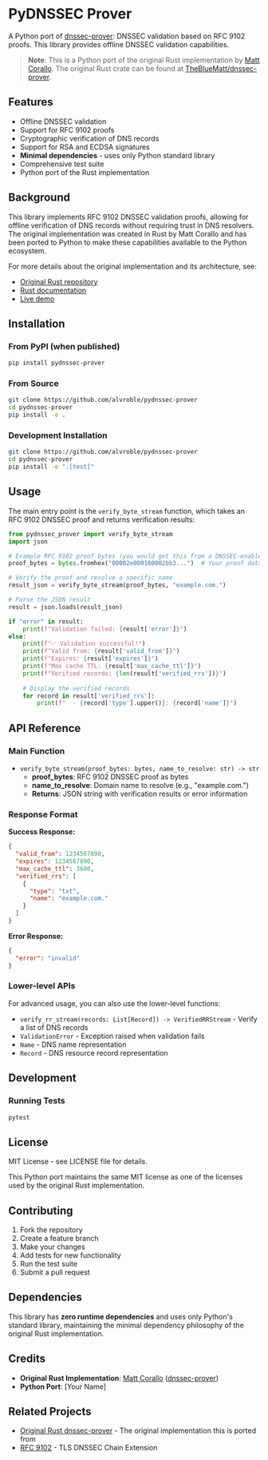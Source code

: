 # PyDNSSEC Prover

A Python port of [dnssec-prover](https://github.com/TheBlueMatt/dnssec-prover): DNSSEC validation based on RFC 9102 proofs. This library provides offline DNSSEC validation capabilities.

> **Note**: This is a Python port of the original Rust implementation by [Matt Corallo](https://github.com/TheBlueMatt). The original Rust crate can be found at [TheBlueMatt/dnssec-prover](https://github.com/TheBlueMatt/dnssec-prover).

## Features

- Offline DNSSEC validation
- Support for RFC 9102 proofs
- Cryptographic verification of DNS records
- Support for RSA and ECDSA signatures
- **Minimal dependencies** - uses only Python standard library
- Comprehensive test suite
- Python port of the Rust implementation

## Background

This library implements RFC 9102 DNSSEC validation proofs, allowing for offline verification of DNS records without requiring trust in DNS resolvers. The original implementation was created in Rust by Matt Corallo and has been ported to Python to make these capabilities available to the Python ecosystem.

For more details about the original implementation and its architecture, see:
- [Original Rust repository](https://github.com/TheBlueMatt/dnssec-prover)
- [Rust documentation](https://docs.rs/dnssec-prover)
- [Live demo](https://http-dns-prover.as397444.net/)

## Installation

### From PyPI (when published)

```bash
pip install pydnssec-prover
```

### From Source

```bash
git clone https://github.com/alvroble/pydnssec-prover
cd pydnssec-prover
pip install -e .
```

### Development Installation

```bash
git clone https://github.com/alvroble/pydnssec-prover
cd pydnssec-prover
pip install -e ".[test]"
```

## Usage

The main entry point is the `verify_byte_stream` function, which takes an RFC 9102 DNSSEC proof and returns verification results:

```python
from pydnssec_prover import verify_byte_stream
import json

# Example RFC 9102 proof bytes (you would get this from a DNSSEC-enabled resolver)
proof_bytes = bytes.fromhex("00002e000100002bb3...")  # Your proof data here

# Verify the proof and resolve a specific name
result_json = verify_byte_stream(proof_bytes, "example.com.")

# Parse the JSON result
result = json.loads(result_json)

if "error" in result:
    print(f"Validation failed: {result['error']}")
else:
    print(f"✅ Validation successful!")
    print(f"Valid from: {result['valid_from']}")
    print(f"Expires: {result['expires']}")
    print(f"Max cache TTL: {result['max_cache_ttl']}")
    print(f"Verified records: {len(result['verified_rrs'])}")
    
    # Display the verified records
    for record in result['verified_rrs']:
        print(f"  - {record['type'].upper()}: {record['name']}")
```

## API Reference

### Main Function

- `verify_byte_stream(proof_bytes: bytes, name_to_resolve: str) -> str`
  - **proof_bytes**: RFC 9102 DNSSEC proof as bytes
  - **name_to_resolve**: Domain name to resolve (e.g., "example.com.")
  - **Returns**: JSON string with verification results or error information

### Response Format

**Success Response:**
```json
{
  "valid_from": 1234567890,
  "expires": 1234567890,
  "max_cache_ttl": 3600,
  "verified_rrs": [
    {
      "type": "txt",
      "name": "example.com."
    }
  ]
}
```

**Error Response:**
```json
{
  "error": "invalid"
}
```

### Lower-level APIs

For advanced usage, you can also use the lower-level functions:

- `verify_rr_stream(records: List[Record]) -> VerifiedRRStream` - Verify a list of DNS records
- `ValidationError` - Exception raised when validation fails
- `Name` - DNS name representation
- `Record` - DNS resource record representation

## Development

### Running Tests

```bash
pytest
```

## License

MIT License - see LICENSE file for details.

This Python port maintains the same MIT license as one of the licenses used by the original Rust implementation.

## Contributing

1. Fork the repository
2. Create a feature branch
3. Make your changes
4. Add tests for new functionality
5. Run the test suite
6. Submit a pull request

## Dependencies

This library has **zero runtime dependencies** and uses only Python's standard library, maintaining the minimal dependency philosophy of the original Rust implementation.

## Credits

- **Original Rust Implementation**: [Matt Corallo](https://github.com/TheBlueMatt) ([dnssec-prover](https://github.com/TheBlueMatt/dnssec-prover))
- **Python Port**: [Your Name]

## Related Projects

- [Original Rust dnssec-prover](https://github.com/TheBlueMatt/dnssec-prover) - The original implementation this is ported from
- [RFC 9102](https://tools.ietf.org/rfc/rfc9102.txt) - TLS DNSSEC Chain Extension 